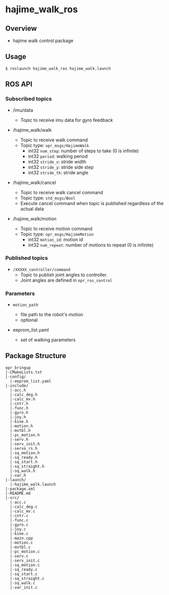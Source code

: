 # hajime_walk_ros

## Overview
* hajime walk control package

## Usage
```
$ roslaunch hajime_walk_ros hajime_walk.launch
```
## ROS API
### Subscribed topics
* /imu/data
  * Topic to receive imu data for gyro feedback

* /hajime_walk/walk
  * Topic to receive walk command
  * Topic type: `opr_msgs/HajimeWalk`
    * int32 `num_step`: number of steps to take (0 is infinite)
    * int32 `period`: walking period
    * int32 `stride_x`: stride width
    * int32 `stride_y`: stride side step
    * int32 `stride_th`: stride angle

* /hajime_walk/cancel
  * Topic to receive walk cancel command
  * Topic type: `std_msgs/Bool`
  * Execute cancel command when topic is published regardless of the actual data

* /hajime_walk/motion
  * Topic to receive motion command
  * Topic type: `opr_msgs/HajimeMotion`
    * int32 `motion_id`: motion id
    * int32 `num_repeat`: number of motions to repeat (0 is infinite)

### Published topics
* `/XXXXX_controller/command`
  * Topic to publish joint angles to controller.
  * Joint angles are defined in `opr_ros_control`

### Parameters
* `motion_path`
  * file path to the robot's motion
  * optional

* eeprom_list.yaml
  * set of walking parameters

## Package Structure
```
opr_bringup
|-CMakeLists.txt
|-config/
  |-eeprom_list.yaml
|-include/
  |-acc.h
  |-calc_deg.h
  |-calc_mv.h
  |-cntr.h
  |-func.h
  |-gyro.h
  |-joy.h
  |-kine.h
  |-motion.h
  |-mvtbl.h
  |-pc_motion.h
  |-serv.h
  |-serv_init.h
  |-servo_rs.h
  |-sq_motion.h
  |-sq_ready.h
  |-sq_start.h
  |-sq_straight.h
  |-sq_walk.h
  |-var.h
|-launch/
  |-hajime_walk.launch
|-package.xml
|-README.md
|-src/
  |-acc.c
  |-calc_deg.c
  |-calc_mv.c
  |-cntr.c
  |-func.c
  |-gyro.c
  |-joy.c
  |-kine.c
  |-main.cpp
  |-motion.c
  |-mvtbl.c
  |-pc_motion.c
  |-serv.c
  |-serv_init.c
  |-sq_motion.c
  |-sq_ready.c
  |-sq_start.c
  |-sq_straight.c
  |-sq_walk.c
  |-var_init.c
```
